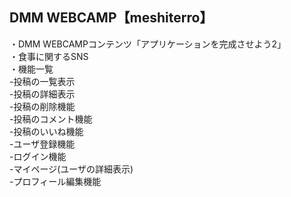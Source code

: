 ## DMM WEBCAMP【meshiterro】
・DMM WEBCAMPコンテンツ「アプリケーションを完成させよう2」<br>
・食事に関するSNS<br>
・機能一覧<br>
    -投稿の一覧表示<br>
    -投稿の詳細表示<br>
    -投稿の削除機能<br>
    -投稿のコメント機能<br>
    -投稿のいいね機能<br>
    -ユーザ登録機能<br>
    -ログイン機能<br>
    -マイページ(ユーザの詳細表示)<br>
    -プロフィール編集機能